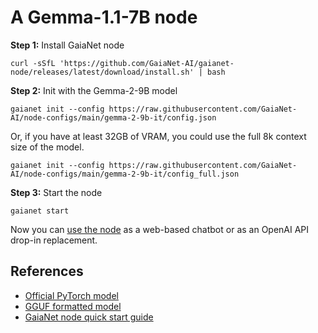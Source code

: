 # A Gemma-1.1-7B node

**Step 1:** Install GaiaNet node

```
curl -sSfL 'https://github.com/GaiaNet-AI/gaianet-node/releases/latest/download/install.sh' | bash
```

**Step 2:** Init with the Gemma-2-9B model

```
gaianet init --config https://raw.githubusercontent.com/GaiaNet-AI/node-configs/main/gemma-2-9b-it/config.json
```

Or, if you have at least 32GB of VRAM, you could use the full 8k context size of the model.

```
gaianet init --config https://raw.githubusercontent.com/GaiaNet-AI/node-configs/main/gemma-2-9b-it/config_full.json
```

**Step 3:** Start the node

```
gaianet start
```

Now you can [use the node](https://docs.gaianet.ai/user-guide/mynode) as a web-based chatbot or as an OpenAI API drop-in replacement.

## References

* [Official PyTorch model](https://huggingface.co/google/gemma-2-9b-it)
* [GGUF formatted model](https://huggingface.co/gaianet/gemma-2-9b-it-GGUF)
* [GaiaNet node quick start guide](https://docs.gaianet.ai/node-guide/quick-start)
